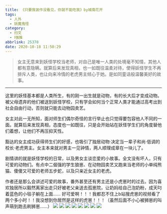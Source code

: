 ```yaml
---
title: 《只要我装作没看见，你就不能吃我》by城南花开
tags:
  - 人外
  - 妖魔鬼怪
category:
  - 扫文
  - Ⅰ强推
abbrlink: 25370
date: 2020-10-18 11:50:29
---
```

<meta name="referrer" content="no-referrer" />

> 女主无意来到妖怪学校当老师，对自己是唯一人类的处境毫不知情，其他人都有意隐瞒。就算后来发现真相，也一如既往温柔对待，使得妖怪学生不再排斥人类，也让向来冷情的老虎男主倾心于她。是如同童话般温馨美好的故事。 ​​​​
<!-- more -->

---
这里的妖怪基本都是人类所生，有的刚一出生就是动物，有的长大后才变成动物。被父母遗弃的他们被送到妖怪学校，只有学会如何当个正常人类才能通过高考出到社会自由行动，否则就只能去动物园卖艺。

女主对此一无所知，面对师生们偶尔奇怪的言行举止也只觉得要包容他人不同的一面。就算后来发现真相，态度也一如既往，只是会开始站在妖怪学生们的角度替他们着想，让他们不再压抑天性。

豁达的女主成功获得师生们的好感，也吸引了独居动物·决定当一辈子和尚·低调的校长·老虎男主。女主本来就对男主一见钟情，两人顺理成章在一块儿了。

剧情讲的就是妖怪学校的日常，以及男女主谈恋爱的小故事。全文没有坏人，只有可爱的动物们。有点中二倔强的学生狼崽、在动物园卖艺又跑来当老师的小单纯熊猫、傻傻又可爱的老师五步蛇，以及只亲近女主的老虎。

作者还是那么会讲述可爱的故事，番外甚至还有男主还是小虎崽时的过去。因为喜欢独居所以毅然离家出走只好被老父亲送去孤崽院，让奶妈给自己泡奶粉，成天叼着蓝色的小毯子躺在上面……
好可爱啊！！！我都忍不住上b站搜虎崽的视频看了两个多小时！！我没想到你居然是这样的虎崽！！！（虽然后面不小心被狮崽的叫声萌到跑去刷狮崽……）
![](https://wx2.sinaimg.cn/mw690/0069kFhhgy1gjswrks0ohj30n01dsnpe.jpg)
![](https://wx3.sinaimg.cn/mw690/0069kFhhgy1gjswrigso0j30n01dsnpe.jpg)
![](https://wx1.sinaimg.cn/mw690/0069kFhhgy1gjswrlra4rj30n01ds4qp.jpg)
![](https://wx2.sinaimg.cn/mw690/0069kFhhgy1gjswrmqn5nj30n01dse7u.jpg)
![](https://wx3.sinaimg.cn/mw690/0069kFhhgy1gjswrnp93hj30n01ds1kx.jpg)
![](https://wx4.sinaimg.cn/mw690/0069kFhhgy1gjswrojzkzj30n01ds1kx.jpg)
![](https://wx4.sinaimg.cn/mw690/0069kFhhgy1gjswrpgyn4j30n01ds4qp.jpg)
![](https://wx4.sinaimg.cn/mw690/0069kFhhgy1gjswrqfx8mj30n01ds1kx.jpg)